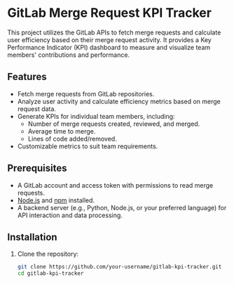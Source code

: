 # GitLab Merge Request KPI Tracker

This project utilizes the GitLab APIs to fetch merge requests and calculate user efficiency based on their merge request activity. It provides a Key Performance Indicator (KPI) dashboard to measure and visualize team members' contributions and performance.

## Features

- Fetch merge requests from GitLab repositories.
- Analyze user activity and calculate efficiency metrics based on merge request data.
- Generate KPIs for individual team members, including:
  - Number of merge requests created, reviewed, and merged.
  - Average time to merge.
  - Lines of code added/removed.
- Customizable metrics to suit team requirements.

## Prerequisites

- A GitLab account and access token with permissions to read merge requests.
- [Node.js](https://nodejs.org/) and [npm](https://www.npmjs.com/) installed.
- A backend server (e.g., Python, Node.js, or your preferred language) for API interaction and data processing.

## Installation

1. Clone the repository:

   ```bash
   git clone https://github.com/your-username/gitlab-kpi-tracker.git
   cd gitlab-kpi-tracker
